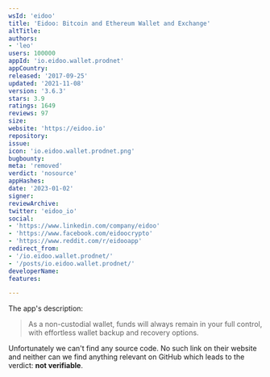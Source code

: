 ```yaml
---
wsId: 'eidoo'
title: 'Eidoo: Bitcoin and Ethereum Wallet and Exchange'
altTitle: 
authors:
- 'leo'
users: 100000
appId: 'io.eidoo.wallet.prodnet'
appCountry: 
released: '2017-09-25'
updated: '2021-11-08'
version: '3.6.3'
stars: 3.9
ratings: 1649
reviews: 97
size: 
website: 'https://eidoo.io'
repository: 
issue: 
icon: 'io.eidoo.wallet.prodnet.png'
bugbounty: 
meta: 'removed'
verdict: 'nosource'
appHashes: 
date: '2023-01-02'
signer: 
reviewArchive: 
twitter: 'eidoo_io'
social:
- 'https://www.linkedin.com/company/eidoo'
- 'https://www.facebook.com/eidoocrypto'
- 'https://www.reddit.com/r/eidooapp'
redirect_from:
- '/io.eidoo.wallet.prodnet/'
- '/posts/io.eidoo.wallet.prodnet/'
developerName: 
features: 

---
```


The app's description:

> As a non-custodial wallet, funds will always remain in your full control, with
  effortless wallet backup and recovery options.

Unfortunately we can't find any source code. No such link on their website and
neither can we find anything relevant on GitHub which leads to the verdict:
**not verifiable**.
